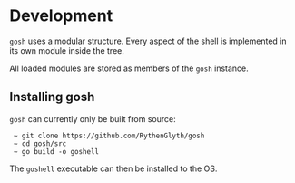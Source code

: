 # Development

`gosh` uses a modular structure. Every aspect of the shell is implemented in its own module inside the tree.

All loaded modules are stored as members of the `gosh` instance.

## Installing gosh

`gosh` can currently only be built from source:

```
 ~ git clone https://github.com/RythenGlyth/gosh
 ~ cd gosh/src
 ~ go build -o goshell
```

The `goshell` executable can then be installed to the OS.